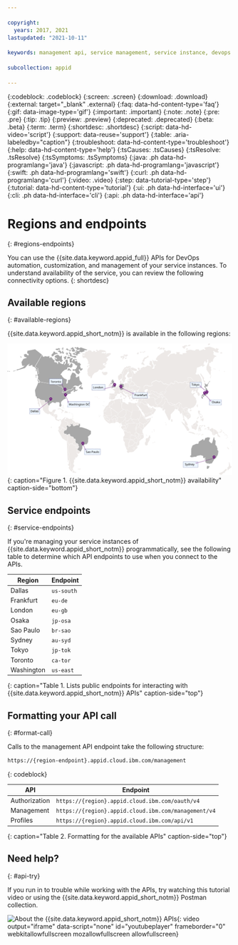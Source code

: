 ```yaml
---

copyright:
  years: 2017, 2021
lastupdated: "2021-10-11"

keywords: management api, service management, service instance, devops automation, customize, permissions, iam, account owners, identity, app security, access tokens, video tutorial

subcollection: appid

---
```


{:codeblock: .codeblock}
{:screen: .screen}
{:download: .download}
{:external: target="_blank" .external}
{:faq: data-hd-content-type='faq'}
{:gif: data-image-type='gif'}
{:important: .important}
{:note: .note}
{:pre: .pre}
{:tip: .tip}
{:preview: .preview}
{:deprecated: .deprecated}
{:beta: .beta}
{:term: .term}
{:shortdesc: .shortdesc}
{:script: data-hd-video='script'}
{:support: data-reuse='support'}
{:table: .aria-labeledby="caption"}
{:troubleshoot: data-hd-content-type='troubleshoot'}
{:help: data-hd-content-type='help'}
{:tsCauses: .tsCauses}
{:tsResolve: .tsResolve}
{:tsSymptoms: .tsSymptoms}
{:java: .ph data-hd-programlang='java'}
{:javascript: .ph data-hd-programlang='javascript'}
{:swift: .ph data-hd-programlang='swift'}
{:curl: .ph data-hd-programlang='curl'}
{:video: .video}
{:step: data-tutorial-type='step'}
{:tutorial: data-hd-content-type='tutorial'}
{:ui: .ph data-hd-interface='ui'}
{:cli: .ph data-hd-interface='cli'}
{:api: .ph data-hd-interface='api'}

# Regions and endpoints
{: #regions-endpoints}

You can use the {{site.data.keyword.appid_full}} APIs for DevOps automation, customization, and management of your service instances. To understand availability of the service, you can review the following connectivity options.
{: shortdesc}


## Available regions
{: #available-regions}

{{site.data.keyword.appid_short_notm}} is available in the following regions:

![Visual representation of the availability of the service. The image is a map with pin points in the locations in which the service is available. If you are unable to view this image, see the table in the service endpoints section for a complete list.](images/regions.svg){: caption="Figure 1. {{site.data.keyword.appid_short_notm}} availability" caption-side="bottom"}


## Service endpoints
{: #service-endpoints}

If you're managing your service instances of {{site.data.keyword.appid_short_notm}} programmatically, see the following table to determine which API endpoints to use when you connect to the APIs.

| Region | Endpoint  |
|--------|-----------|
| Dallas | `us-south`|
| Frankfurt | `eu-de` |
| London | `eu-gb` |
| Osaka | `jp-osa` |
| Sao Paulo | `br-sao` |
| Sydney | `au-syd` |
| Tokyo | `jp-tok` |
| Toronto | `ca-tor` |
| Washington | `us-east` |
{: caption="Table 1. Lists public endpoints for interacting with {{site.data.keyword.appid_short_notm}} APIs" caption-side="top"}



## Formatting your API call
{: #format-call}

Calls to the management API endpoint take the following structure:

```sh
https://{region-endpoint}.appid.cloud.ibm.com/management
```
{: codeblock}

| API | Endpoint  |
|--------|-----------|
| Authorization | `https://{region}.appid.cloud.ibm.com/oauth/v4`|
| Management | `https://{region}.appid.cloud.ibm.com/management/v4`|
| Profiles | `https://{region}.appid.cloud.ibm.com/api/v1` |
{: caption="Table 2. Formatting for the available APIs" caption-side="top"}


## Need help?
{: #api-try}

If you run in to trouble while working with the APIs, try watching this tutorial video or using the {{site.data.keyword.appid_short_notm}} Postman collection.

![About the {{site.data.keyword.appid_short_notm}} APIs](https://www.youtube.com/embed/b2ABxvAdGg0){: video output="iframe" data-script="none" id="youtubeplayer" frameborder="0" webkitallowfullscreen mozallowfullscreen allowfullscreen}

